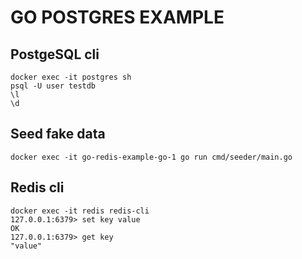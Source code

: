 # GO POSTGRES EXAMPLE

## PostgeSQL cli

```
docker exec -it postgres sh
psql -U user testdb
\l
\d
```

## Seed fake data

```
docker exec -it go-redis-example-go-1 go run cmd/seeder/main.go
```

## Redis cli

```
docker exec -it redis redis-cli
127.0.0.1:6379> set key value
OK
127.0.0.1:6379> get key
"value"
```
